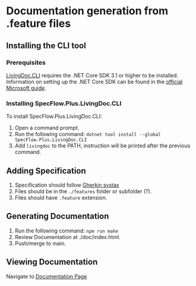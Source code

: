# Documentation generation from .feature files

## Installing the CLI tool

### Prerequisites
[LivingDoc.CLI](https://docs.specflow.org/projects/specflow-livingdoc/en/latest/LivingDocGenerator/Using-the-command-line-tool.html) requires the .NET Core SDK 3.1 or higher to be installed. Information on setting up the .NET Core SDK can be found in the [official Microsoft guide](https://www.microsoft.com/net/download).
### Installing SpecFlow.Plus.LivingDoc.CLI
To install SpecFlow.Plus.LivingDoc.CLI:
1. Open a command prompt.
1. Run the following command:
   `dotnet tool install --global SpecFlow.Plus.LivingDoc.CLI`
1. Add `livingdoc` to the PATH, instruction will be printed after the previous command.
## Adding Specification
1. Specification should follow [Gherkin systax](https://cucumber.io/docs/gherkin/reference/)
1. Files should be in the `./features` folder or subfolder (?).
1. Files should have `.feature` extension.
## Generating Documentation
1. Run the following command:
   `npm run make`
1. Review Documentation at ./doc/index.html.
1. Push/merge to main.
## Viewing Documentation
Navigate to [Documentation Page](https://base86inc.github.io/specs/)
